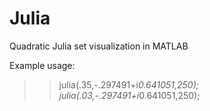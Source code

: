 # Julia
Quadratic Julia set visualization in MATLAB

Example usage:
>> julia(.35,-.297491+i*0.641051,250);
>> julia(.03,-.297491+i*0.641051,250);
